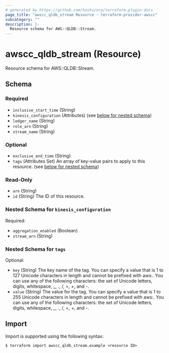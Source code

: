 ```yaml
---
# generated by https://github.com/hashicorp/terraform-plugin-docs
page_title: "awscc_qldb_stream Resource - terraform-provider-awscc"
subcategory: ""
description: |-
  Resource schema for AWS::QLDB::Stream.
---
```


# awscc_qldb_stream (Resource)

Resource schema for AWS::QLDB::Stream.



<!-- schema generated by tfplugindocs -->
## Schema

### Required

- `inclusive_start_time` (String)
- `kinesis_configuration` (Attributes) (see [below for nested schema](#nestedatt--kinesis_configuration))
- `ledger_name` (String)
- `role_arn` (String)
- `stream_name` (String)

### Optional

- `exclusive_end_time` (String)
- `tags` (Attributes Set) An array of key-value pairs to apply to this resource. (see [below for nested schema](#nestedatt--tags))

### Read-Only

- `arn` (String)
- `id` (String) The ID of this resource.

<a id="nestedatt--kinesis_configuration"></a>
### Nested Schema for `kinesis_configuration`

Required:

- `aggregation_enabled` (Boolean)
- `stream_arn` (String)


<a id="nestedatt--tags"></a>
### Nested Schema for `tags`

Optional:

- `key` (String) The key name of the tag. You can specify a value that is 1 to 127 Unicode characters in length and cannot be prefixed with aws:. You can use any of the following characters: the set of Unicode letters, digits, whitespace, _, ., /, =, +, and -.
- `value` (String) The value for the tag. You can specify a value that is 1 to 255 Unicode characters in length and cannot be prefixed with aws:. You can use any of the following characters: the set of Unicode letters, digits, whitespace, _, ., /, =, +, and -.

## Import

Import is supported using the following syntax:

```shell
$ terraform import awscc_qldb_stream.example <resource ID>
```
